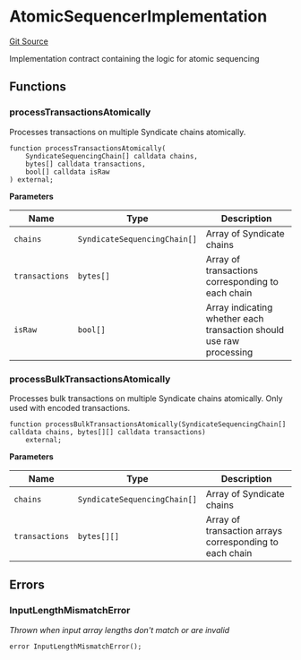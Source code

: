# AtomicSequencerImplementation

[Git Source](https://github.com/SyndicateProtocol/syndicate-appchains/blob/7027a63d41514909f85c2d3245a5d979fd2c367a/src/atomic-sequencer/AtomicSequencerImplementation.sol)

Implementation contract containing the logic for atomic sequencing

## Functions

### processTransactionsAtomically

Processes transactions on multiple Syndicate chains atomically.

```solidity
function processTransactionsAtomically(
    SyndicateSequencingChain[] calldata chains,
    bytes[] calldata transactions,
    bool[] calldata isRaw
) external;
```

**Parameters**

| Name           | Type                         | Description                                                         |
| -------------- | ---------------------------- | ------------------------------------------------------------------- |
| `chains`       | `SyndicateSequencingChain[]` | Array of Syndicate chains                                           |
| `transactions` | `bytes[]`                    | Array of transactions corresponding to each chain                   |
| `isRaw`        | `bool[]`                     | Array indicating whether each transaction should use raw processing |

### processBulkTransactionsAtomically

Processes bulk transactions on multiple Syndicate chains atomically. Only used with encoded transactions.

```solidity
function processBulkTransactionsAtomically(SyndicateSequencingChain[] calldata chains, bytes[][] calldata transactions)
    external;
```

**Parameters**

| Name           | Type                         | Description                                             |
| -------------- | ---------------------------- | ------------------------------------------------------- |
| `chains`       | `SyndicateSequencingChain[]` | Array of Syndicate chains                               |
| `transactions` | `bytes[][]`                  | Array of transaction arrays corresponding to each chain |

## Errors

### InputLengthMismatchError

_Thrown when input array lengths don't match or are invalid_

```solidity
error InputLengthMismatchError();
```

